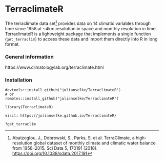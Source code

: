 # TerraclimateR

The terraclimate data set[^1] provides data on 14 climatic variables through time since 1958 at ~4km resolution in space and monthly resolution in time. 
TerraclimateR is a lightweight package that implements a single function (`get_terraclim`) to access these data and import them directly into R in long format.

<h3>General information</h3>
https://www.climatologylab.org/terraclimate.html

<h3>Installation</h3>

```
devtools::install_github("julianselke/TerraclimateR")
# or
remotes::install_github("julianselke/TerraclimateR")

library(TerraclimateR)

visit: https://julianselke.github.io/TerraclimateR/

?get_terraclim
```

[^1]: Abatzoglou, J., Dobrowski, S., Parks, S. et al. TerraClimate, a high-resolution global dataset of monthly climate and climatic water balance from 1958–2015. Sci Data 5, 170191 (2018). https://doi.org/10.1038/sdata.2017.191
